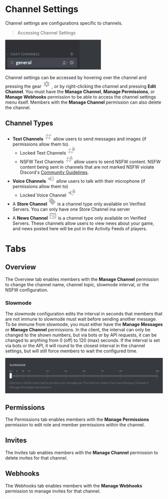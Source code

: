 <!-- TITLE: Channel Settings -->
<!-- SUBTITLE: Description of channel settings -->

# Channel Settings
Channel settings are configurations specific to channels.

> Accessing Channel Settings

![Channel settings](/uploads/channel-settings/75-da-26-1.gif "Channel settings")

Channel settings can be accessed by hovering over the channel and pressing the gear <img src="/uploads/icons/settings.png" alt="settings" width="25" height="25"/> , or by right-clicking the channel and pressing **Edit Channel**. You must have the **Manage Channel**, **Manage Permissions**, or **Manage Webhooks** permission to be able to access the channel settings menu itself. Members with the **Manage Channel** permission can also delete the channel.

## Channel Types

* **Text Channels** <img src="/uploads/icons/channel.png" alt="channel" width="25" height="25"/> allow users to send messages and images (if permissions allow them to).
	* Locked Text Channels <img src="/uploads/icons/locked-channel.png" alt="locked-channel" width="25" height="25"/>
	* NSFW Text Channels <img src="/uploads/icons/nsfw-channel.png" alt="nsfw-channel" width="25" height="25"/> allow users to send NSFW content. NSFW content being sent in channels that are not marked NSFW violate Discord's [Community Guidelines](https://discordapp.com/guidelines).
* **Voice Channels** <img src="/uploads/icons/voice-channel.png" alt="voice-channel" width="25" height="25"/> allow users to talk with their microphone (if permissions allow them to)
	* Locked Voice Channel <img src="/uploads/icons/locked-voice-channel.png" alt="locked-voice-channel" width="25" height="25"/>
* A **Store Channel** <img src="/uploads/icons/store-channel.png" alt="store-channel" width="25" height="25"/> is a channel type only available on Verified Servers. You can only have one Store Channel ina server
* A **News Channel** <img src="/uploads/icons/news-channel.png" alt="news-channel" width="25" height="25"/> is a channel type only available on Verified Servers. These channels allow users to view news about your game, and news posted here will be put in the Activity Feeds of players.

# Tabs

## Overview

The Overview tab enables members with the **Manage Channel** permission to change the channel name, channel topic, slowmode interval, or the NSFW configuration.

### Slowmode

The slowmode configuration edits the interval in seconds that members that are not immune to slowmode must wait before sending another message. To be immune from slowmode, you must either have the **Manage Messages** or **Manage Channel** permissions. In the client, the interval can only be changed to the shown numbers, but via bots or by API requests, it can be changed to anything from 0 (off) to 120 (max) seconds. If the interval is set via bots or the API, it will round to the closest interval in the channel settings, but will still force members to wait the configured time.

![Slowmode settings](/uploads/channel-settings/88-e-103-1.gif "Slowmode Settings")

## Permissions

The Permissions tab enables members with the **Manage Permissions** permission to edit role and member permissions within the channel.

## Invites 

The Invites tab enables members with the **Manage Channel** permission to delete invites for that channel.

## Webhooks

The Webhooks tab enables members with the **Manage Webhooks** permission to manage invites for that channel.
